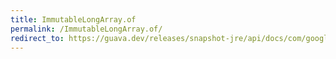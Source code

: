 ```yaml
---
title: ImmutableLongArray.of
permalink: /ImmutableLongArray.of/
redirect_to: https://guava.dev/releases/snapshot-jre/api/docs/com/google/common/primitives/ImmutableLongArray.html#of--
---
```

